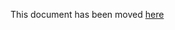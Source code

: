 This document has been moved [here](https://cartography-cncf.github.io/cartography/modules/aws/config.html)
